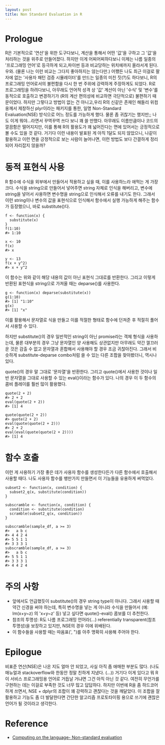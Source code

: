 ```yaml
---
layout: post
title: Non Standard Evaluation in R
---
```


Prologue 
=============================================================================================================

R은 기본적으로 '연산'을 위한 도구다보니, 계산을 통해서 어떤 '값'을 구하고 그 '값'을 처리하는 것을 위주로 만들어졌다. 하지만 이게 어찌어찌하다보니 이제는 나름 일종의 '프로그래밍 언어'로 등극하게 되고,파이썬 등과 비교당하는 위치에까지 올라서게 된다. 우와. (물론 나는 이런 비교는 그다지 좋아하지는 않는다만.) 어쨌든 나도 최근 이걸로 팔자에 없는 '사용자 패턴 검증 시뮬레이터'를 만드는 일종의 미친 짓(?)도 하다보니, R의 프로그래밍 언어로서의 불편함을 다시 한 번 주위에 강력하게 주장하게도 되었다. R로 프로그래밍을 하려다보니, 아무래도 언어적 성격 상 '값' 계산이 아닌 '수식' 및 '변수'를 동적으로 호출하고 변경하기가 (R의 계산 편의성에 비교하면 극단적으로) 불편하기 때문이었다. 하지만 그렇다고 방법이 없는 건 아니고,우리 R의 신같은 존재인 해들리 위컴 옹께서 제창하신 plyr이라는 패키지를 통한, 일명 Non-Standard Evaluation(NSE) 방식으로 어느 정도를 가능하게 했다. 물론 좀 귀찮기는 했지만;; 나도 이게 뭐야...라면서 꾸역꾸역 쓰다 보니 꽤 쓸 만했다. 아무래도 이름만큼이나 코드의 깔끔함은 떨어지지만, 이를 통해 R의 활용도가 꽤 넓어진다는 면에 있어서는 긍정적으로 볼 수도 있을 것 같다. 거기다 이런 내용이 발표된 게 아직 1달도 되지 않았으니, 나같이 활용하고 이런 면을 긍정적으로 보는 사람이 늘어나면, 이런 방법도 보다 간결하게 정리되어 자리잡지 않을까?

동적 표현식 사용
==============================================================================================================

R 함수에 수식을 외부에서 만들어서 적용하고 싶을 때, 이를 사용하느라 애먹는 게 가장 크다. 수식을 string으로 만들어서 넣어주면 string 자체로 인식을 해버리고, 변수에 string을 넣어서 사용하면 변수명을 string으로 인식해서 오류를 내기도 한다. 그래서 이런 string이나 변수의 값을 표현식으로 인식해서 함수에서 실행 가능하게 해주는 함수가 등장했으니, 바로 substitute()다.

```
f <- function(x) {
  substitute(x)
}
f(1:10)
#> 1:10

x <- 10
f(x)
#> x

y <- 13
f(x + y^2)
#> x + y^2

```

이 함수는 위와 같이 해당 내용의 값이 아닌 표현식 그대로를 반환한다. 그리고 이렇게 반환된 표현식을 string으로 가져올 때는 deparse()를 사용한다.

```
g <- function(x) deparse(substitute(x))
g(1:10)
#> [1] "1:10"
g(x)
#> [1] "x"

```

이를 활용해서 문자열로 식을 만들고 이를 적절한 형태로 함수에 던져준 후 적절히 풀어서 사용할 수 있다.

하지만 substitute()의 경우 일반적인 string이 아닌 promise라는 객체 형식을 사용하는데, 물론 대부분의 경우 그냥 문자열인 양 사용해도 상관없지만 아무래도 약간 껄끄러운 것은 감출 수 없고 문자열과 혼합해서 사용해야 할 경우 조금 귀찮아진다. 그래서 비슷하게 substitute-deparse combo처럼 쓸 수 있는 다른 조합을 찾아봤더니, 역시나 있다.

quote()의 경우 말 그대로 '문자열'을 반환한다. 그리고 quote()에서 사용한 것이나 일반 문자열을 그대로 사용할 수 있는 eval()이라는 함수가 있다. 나의 경우 이 두 함수의 콤비 플레이를 훨씬 많이 활용했다.

```
quote(2 + 2)
#> 2 + 2
eval(quote(2 + 2))
#> [1] 4

quote(quote(2 + 2))
#> quote(2 + 2)
eval(quote(quote(2 + 2)))
#> 2 + 2
eval(eval(quote(quote(2 + 2))))
#> [1] 4

```

함수 호출 
==========================================================================================================

이런 게 사용하기 가장 좋은 데가 사용자 함수를 생성한다든가 다른 함수에서 호출해서 사용할 때다. 나도 사용자 함수를 뱅만가지 만들면서 이 기능들을 유용하게 써먹었다.

```
subset2 <- function(x, condition) {
  subset2_q(x, substitute(condition))
}

subscramble <- function(x, condition) {
  condition <- substitute(condition)
  scramble(subset2_q(x, condition))
}

subscramble(sample_df, a >= 3)
#>   a b c
#> 4 4 2 4
#> 5 5 1 1
#> 3 3 3 1
subscramble(sample_df, a >= 3)
#>   a b c
#> 5 5 1 1
#> 3 3 3 1
#> 4 4 2 4

```

주의 사항 
==========================================================================================================

-   앞에서도 언급했듯이 substitute()의 경우 string type이 아니다. 그래서 사용할 때 약간 신경을 써야 하는데, 특히 변수명을 넣는 게 아니라 수식을 만들어서 (예: lm(x+y~z) 의 'x+y~z' 등) 넣고 싶다면 quote()-eval() 콤보를 더 추천한다.
-   참조의 투명성: R도 나름 프로그래밍 언어라(...) referentially transparent(참조 투명성)을 보장하고 있지만, NSE의 경우 이에 위배된다.
-   이 함수들을 사용할 때는 따옴표(', ")를 아주 명확히 사용해 주어야 한다.

Epilogue
=============================================================================================================

비표준 연산(NSE)은 나온 지도 얼마 안 되었고, 사실 아직 좀 애매한 부분도 많다. (나도 매뉴얼과 stackoverflow와 한동안 정말 친하게 지냈다. (...)) 거기다 이게 있다고 뭐 R이 서비스 프로그래밍용 언어로 거듭날 거냐면 그건 아직 아닌 것 같다. 여전히 무언가를 구현하는 데는 이걸로 부족한 것도 너무 많고 답답하다. 하지만 이번에 R을 좀 하드코어하게 쓰면서, NSE + dplyr의 조합이 꽤 강력하고 괜찮다는 것을 깨달았다. 이 조합을 잘 활용하고 기능도 좀 더 발달한다면 간단한 알고리즘 프로토타이핑 용으로 쓰기에 괜찮은 언어가 될 것이라고 생각한다.

Reference
==============================================================================================================

-   [Computing on the language- Non-standard evaluation](http://adv-r.had.co.nz/Computing-on-the-language.html)
